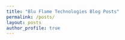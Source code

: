 ```yaml
---
title: "Blu Flame Technologies Blog Posts"
permalink: /posts/
layout: posts
author_profile: true
---
```

